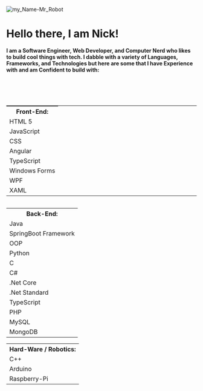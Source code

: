 ![my_Name-Mr_Robot](https://github.com/N-McClure/N-McClure/assets/64433966/4e9e32e2-c3a8-4807-bd4f-c1fc377f72a5)

<h1>Hello there, I am Nick!</h1>
<strong>
  I am a Software Engineer, Web Developer, and Computer Nerd who likes to build cool things with tech.
  I dabble with a variety of Languages, Frameworks, and Technologies but here are some that I have Experience with and am Confident to build with: 

  <br><br>
  
<table style="display:inline-grid;">
  <th>Front-End:</th>
    <tr><td>HTML 5</td></tr>
    <tr><td>JavaScript</td></tr>
    <tr><td>CSS</td></tr>
    <tr><td>Angular</td></tr>
    <tr><td>TypeScript</td></tr>
    <tr><td>Windows Forms</td></tr>
    <tr><td>WPF</td></tr>
    <tr><td>XAML</td></tr>
</table>

<table>
  <th>Back-End:</th>
    <tr><td>Java</td></tr>
    <tr><td>SpringBoot Framework</td></tr>
    <tr><td>OOP</td></tr>
    <tr><td>Python</td></tr>
    <tr><td>C</td></tr>
    <tr><td>C#</td></tr>
    <tr><td>.Net Core</td></tr>
    <tr><td>.Net Standard</td></tr>
    <tr><td>TypeScript</td></tr>
    <tr><td>PHP</td></tr>
    <tr><td>MySQL</td></tr>
    <tr><td>MongoDB</td></tr>
</table>

<table>
  <th>Hard-Ware / Robotics:</th>
    <tr><td>C++</td></tr>
    <tr><td>Arduino</td></tr>
    <tr><td>Raspberry-Pi</td></tr>
</table>
  
</strong>


